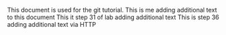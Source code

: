 This document is used for the git tutorial.
This is me adding additional text to this document
This it step 31 of lab adding additional text
This is step 36 adding additional text via HTTP
